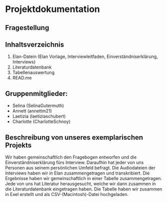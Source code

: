 # Projektdokumentation 

## Fragestellung 

## Inhaltsverzeichnis 
1.  Elan-Datein (Elan Vorlage, Interviewleitfaden, Einverständniserklärung, Interviews)
2.  Literaturdatenbank 
3.  Tabellenauswertung 
4.  READ.me

## Gruppenmitglieder:
- Selina (SelinaGutermuth)
- Annett (annettm21)
- Laetizia (laetiziaschubert)
- Charlotte (CharlotteSchnoy) 

## Beschreibung von unseres exemplarischen Projekts

Wir haben gemeinschaftlich den Fragebogen entworfen und die Einverständniserklärung fürs Interview. Daraufhin hat jeder von uns Personen aus seinem persönlichen Umfeld befragt. Die Audiodateien der Interviews haben wir in Elan zusammengetragen und transkribiert. Die Ergebnisse haben wir gemeinschaftlich in einer Tabelle zusammengetragen. 
Jede von uns hat Literatur herausgesucht, welche wir dann zusammen in die Literaturdatenbank eingetragen haben. 
Die Tabelle haben wir zusammen in Exel erstellt und als CSV-(Macintosh)-Datei hochgeladen. 

